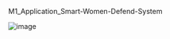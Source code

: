 M1_Application_Smart-Women-Defend-System

![image](https://user-images.githubusercontent.com/94182282/143209545-85fdb7e1-258f-4ebc-8a9b-8c1b79354f21.png)
